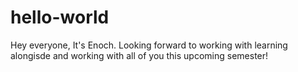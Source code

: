 # hello-world

Hey everyone,
It's Enoch. Looking forward to working with learning alongisde and working with all of you this upcoming semester!
